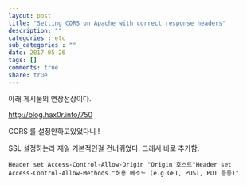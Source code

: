 ```yaml
---
layout: post
title: "Setting CORS on Apache with correct response headers"
description: ""
categories : etc
sub_categories : ""
date: 2017-05-26
tags: []
comments: true
share: true
---
```


아래 게시물의 연장선상이다.

http://blog.hax0r.info/750

  

CORS 를 설정안하고있었다니 !

SSL 설정하는라 제일 기본적인걸 건너뛰었다. 그래서 바로 추가함.

  

    Header set Access-Control-Allow-Origin "Origin 호스트"Header set Access-Control-Allow-Methods "허용 메소드 (e.g GET, POST, PUT 등등)"

